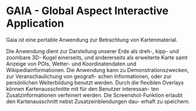 GAIA - Global Aspect Interactive Application
====

Gaia ist eine portable Anwendung zur Betrachtung von Kartenmaterial.

Die Anwendung dient zur Darstellung unserer Erde als dreh-, kipp- und zoombare 3D-
Kugel einerseits, und andererseits als erweiterte Karte samt Anzeige von POIs, Wetter-
und Koordinatendaten und Wikipediainformationen.
Die Anwendung kann zu Demonstrationszwecken, zur Veranschaulichung von geografi-
schen Informationen, oder zur persönlichen Weiterbildung benutzt werden.
Durch die flexiblen Overlays können Kartenausschnitte mit für den Benutzer interessan-
ten Zusatzinformationen verfeinert werden.
Die Screenshot-Funktion erlaubt den Kartenausschnitt nebst Zusatzeinblendungen dau-
erhaft zu speichern.
